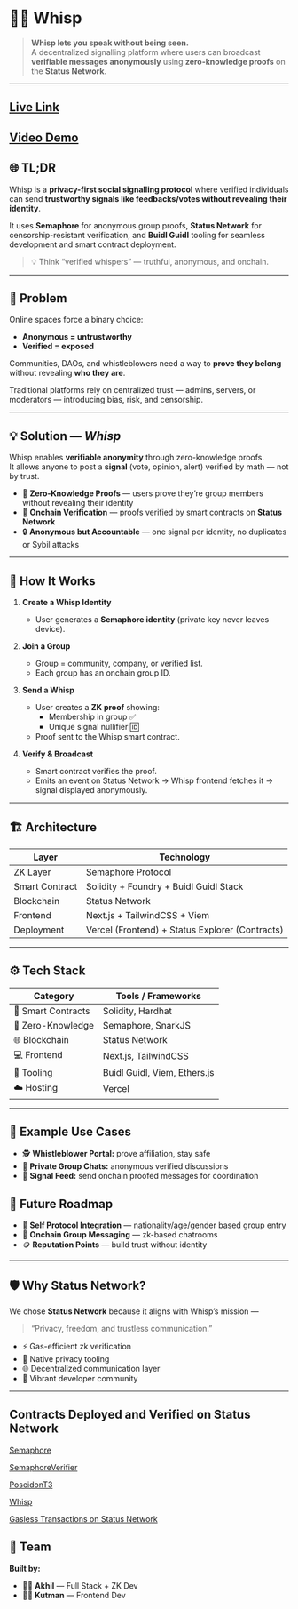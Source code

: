 # 🕵️‍♀️ Whisp

> **Whisp lets you speak without being seen.**  
> A decentralized signalling platform where users can broadcast **verifiable messages anonymously** using **zero-knowledge proofs** on the **Status Network**.  

---

## [Live Link](https://whisp-mu.vercel.app/)

## [Video Demo](https://www.loom.com/share/5d32170117cd416489be9b735a36b281)

## 🌐 TL;DR

Whisp is a **privacy-first social signalling protocol** where verified individuals can send **trustworthy signals like feedbacks/votes without revealing their identity**.  

It uses **Semaphore** for anonymous group proofs, **Status Network** for censorship-resistant verification, and **Buidl Guidl** tooling for seamless development and smart contract deployment.

> 💡 Think “verified whispers” — truthful, anonymous, and onchain.

---

## 🎯 Problem

Online spaces force a binary choice:
- **Anonymous = untrustworthy**  
- **Verified = exposed**

Communities, DAOs, and whistleblowers need a way to **prove they belong** without revealing **who they are**.

Traditional platforms rely on centralized trust — admins, servers, or moderators — introducing bias, risk, and censorship.

---

## 💡 Solution — *Whisp*

Whisp enables **verifiable anonymity** through zero-knowledge proofs.  
It allows anyone to post a **signal** (vote, opinion, alert) verified by math — not by trust.

- 🧠 **Zero-Knowledge Proofs** — users prove they’re group members without revealing their identity  
- 🔗 **Onchain Verification** — proofs verified by smart contracts on **Status Network**  
- 🔒 **Anonymous but Accountable** — one signal per identity, no duplicates or Sybil attacks  

---

## 🧩 How It Works

1. **Create a Whisp Identity**
   - User generates a **Semaphore identity** (private key never leaves device).  

2. **Join a Group**
   - Group = community, company, or verified list.
   - Each group has an onchain group ID.

3. **Send a Whisp**
   - User creates a **ZK proof** showing:
     - Membership in group ✅  
     - Unique signal nullifier 🆔  
   - Proof sent to the Whisp smart contract.

4. **Verify & Broadcast**
   - Smart contract verifies the proof.  
   - Emits an event on Status Network → Whisp frontend fetches it → signal displayed anonymously.

---

## 🏗️ Architecture


| Layer | Technology |
|-------|-------------|
| ZK Layer | Semaphore Protocol |
| Smart Contract | Solidity + Foundry + Buidl Guidl Stack |
| Blockchain | Status Network |
| Frontend | Next.js + TailwindCSS + Viem |
| Deployment | Vercel (Frontend) + Status Explorer (Contracts) |

---

## ⚙️ Tech Stack

| Category | Tools / Frameworks |
|-----------|--------------------|
| 🧱 Smart Contracts | Solidity, Hardhat |
| 🔐 Zero-Knowledge | Semaphore, SnarkJS |
| 🌐 Blockchain | Status Network |
| 💻 Frontend | Next.js, TailwindCSS |
| 🧰 Tooling | Buidl Guidl, Viem, Ethers.js |
| ☁️ Hosting | Vercel |

---

## 🧠 Example Use Cases
 
- 🕵️ **Whistleblower Portal:** prove affiliation, stay safe  
- 💬 **Private Group Chats:** anonymous verified discussions  
- 🔔 **Signal Feed:** send onchain proofed messages for coordination  



## 🔭 Future Roadmap

- 🧩 **Self Protocol Integration** — nationality/age/gender based group entry  
- 💬 **Onchain Group Messaging** — zk-based chatrooms  
- 🪙 **Reputation Points** — build trust without identity  

---

## 🛡️ Why Status Network?

We chose **Status Network** because it aligns with Whisp’s mission —  
> “Privacy, freedom, and trustless communication.”

- ⚡ Gas-efficient zk verification  
- 🔐 Native privacy tooling  
- 🌐 Decentralized communication layer  
- 💬 Vibrant developer community  

---

## Contracts Deployed and Verified on Status Network

[Semaphore](https://sepoliascan.status.network/address/0x9d4454B023096f34B160D6B654540c56A1F81688?tab=contract)

[SemaphoreVerifier](https://sepoliascan.status.network/address/0x7a2088a1bFc9d81c55368AE168C2C02570cB814F?tab=contract)

[PoseidonT3](https://sepoliascan.status.network/address/0x8f86403A4DE0BB5791fa46B8e795C547942fE4Cf?tab=contract)

[Whisp](https://sepoliascan.status.network/address/0x4309Eb90A37cfD0ecE450305B24a2DE68b73f312?tab=contract)

[Gasless Transactions on Status Network](https://sepoliascan.status.network/address/0x4309Eb90A37cfD0ecE450305B24a2DE68b73f312?tab=txs)

## 👥 Team

**Built by:**

- 🧑‍💻 **Akhil** — Full Stack + ZK Dev  
- 🧑‍💻 **Kutman** — Frontend Dev  
